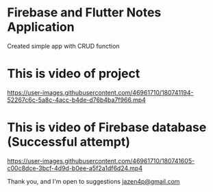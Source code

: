 # Firebase and Flutter Notes Application

Created simple app with CRUD function

# This is video of project

https://user-images.githubusercontent.com/46961710/180741194-52267c6c-5a8c-4acc-b4de-d76b4ba7f966.mp4

# This is video of Firebase database (Successful attempt)

https://user-images.githubusercontent.com/46961710/180741605-c00c8dce-3bcf-4d9d-b0ee-a5f2a1df6d24.mp4

Thank you, and I'm open to suggestions
jazen4p@gmail.com
